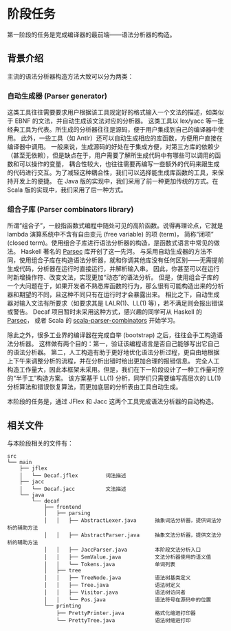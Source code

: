 # 阶段任务

第一阶段的任务是完成编译器的最前端——语法分析器的构造。

## 背景介绍

主流的语法分析器构造方法大致可以分为两类：

### 自动生成器 (Parser generator)

这类工具往往需要要求用户根据该工具规定好的格式输入一个文法的描述，如类似于 EBNF 的文法，并自动生成该文法对应的分析器。
这类工具以 lex/yacc 等一批经典工具为代表。所生成的分析器往往是源码，便于用户集成到自己的编译器中使用。
此外，一些工具（如 Antlr）还可以自动生成相应的库函数，方便用户直接在编译器中调用。
一般来说，生成源码的好处在于集成方便，对第三方库的依赖少（甚至无依赖），但是缺点在于，用户需要了解所生成代码中有哪些可以调用的函数和可以操作的变量，
耦合性较大，也往往需要再编写一些额外的代码来跟生成的代码进行交互。为了减轻这种耦合性，我们可以选择能生成库函数的工具，来保持开发上的便捷。
在 Java 版的实现中，我们采用了前一种更加传统的方式。在 Scala 版的实现中，我们采用了后一种方式。

### 组合子库 (Parser combinators library)

所谓“组合子”，一般指函数式编程中随处可见的高阶函数。说得再理论点，它就是 lambda 演算系统中不含有自由变元 (free variable) 的项 (term)，
简称“闭项” (closed term)。使用组合子库进行语法分析器的构造，是函数式语言中常见的做法。
Haskell 著名的 [Parsec](http://hackage.haskell.org/package/parsec) 库开创了这一先河。
与采用自动生成器的方法不同，使用组合子库在构造语法分析器，就和你调其他库没有任何区别——无需提前生成代码，分析器在运行时直接运行，并解析输入串。
因此，你甚至可以在运行时新增操作符、改变文法，实现更加“动态”的语法分析。
但是，使用组合子库的一个大问题在于，如果开发者不熟悉库函数的行为，那么很有可能构造出来的分析器和期望的不同，且这种不同只有在运行时才会暴露出来。
相比之下，自动生成器对输入文法有所要求（如要求其是 LALR(1)、LL(1) 等），若不满足则会报出错误或警告。
Decaf 项目暂时未采用这种方式，感兴趣的同学可从 Haskell 的 [Parsec](http://hackage.haskell.org/package/parsec)，
或者 Scala 的 [scala-parser-combinators](https://github.com/scala/scala-parser-combinators) 开始学习。

除此之外，很多工业界的编译器在完成自举 (bootstrap) 之后，往往会手工构造语法分析器。
这样做有两个目的：第一，验证该编程语言是否自己能够写出它自己的语法分析器。
第二，人工构造有助于更好地优化语法分析过程，更自由地根据上下午来调整分析的流程，并在分析出错时给出更加合理的报错信息。
完全人工构造工作量大，因此本框架未采用。但是，我们在下一阶段设计了一种工作量可控的“半手工”构造方案。
该方案基于 LL(1) 分析，同学们只需要编写高层次的 LL(1) 分析算法和错误恢复算法，而更加底层的分析表由工具自动生成。

本阶段的任务是，通过 JFlex 和 Jacc 这两个工具完成语法分析器的自动构造。

## 相关文件

与本阶段相关的文件有：

```text
src
└── main
    ├── jflex
    │   └── Decaf.jflex         词法描述
    ├── jacc
    │   └── Decaf.jacc          文法描述
    └── java
        └── decaf
            ├── frontend
            │   ├── parsing
            │   │   ├── AbstractLexer.java      抽象词法分析器，提供词法分析的辅助方法
            │   │   ├── AbstractParser.java     抽象文法分析器，提供文法分析的辅助方法
            │   │   ├── JaccParser.java         本阶段文法分析入口
            │   │   ├── SemValue.java           文法分析器使用的语义值
            │   │   └── Tokens.java             单词列表
            │   ├── tree
            │   │   ├── TreeNode.java           语法树基类定义
            │   │   ├── Tree.java               语法树定义
            │   │   ├── Visitor.java            语法树访问者
            │   │   └── Pos.java                语法符号在源码中的位置
            └── printing
                ├── PrettyPrinter.java          格式化缩进打印器
                └── PrettyTree.java             语法树缩进打印
```
